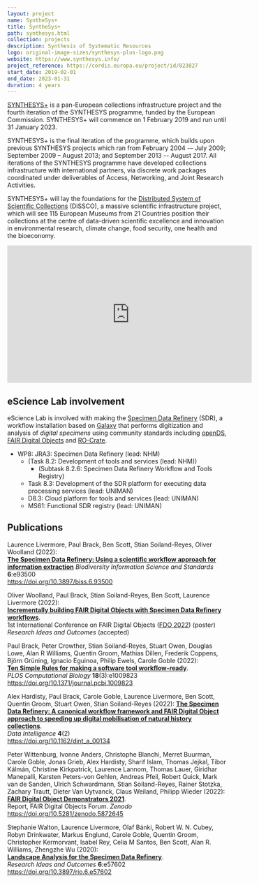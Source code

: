 ```yaml
---
layout: project
name: SyntheSys+
title: SyntheSys+
path: synthesys.html
collection: projects
description: Synthesis of Systematic Resources
logo: original-image-sizes/synthesys-plus-logo.png
website: https://www.synthesys.info/
project_reference: https://cordis.europa.eu/project/id/823827
start_date: 2019-02-01
end_date: 2023-01-31
duration: 4 years
---
```


[SYNTHESYS+](https://www.synthesys.info/) is a pan-European collections infrastructure project and the
fourth iteration of the SYNTHESYS programme, funded by the European
Commission. SYNTHESYS+ will commence on 1 February 2019 and run until 31 January 2023. 

SYNTHESYS+ is the final iteration of the programme, which builds upon
previous SYNTHESYS projects which ran from February 2004 -– July 2009;
September 2009 – August 2013; and September 2013 -- August 2017. All iterations
of the SYNTHESYS programme have developed collections infrastructure with
international partners, via discrete work packages coordinated under
deliverables of Access, Networking, and Joint Research Activities. 

SYNTHESYS+ will lay the foundations for the [Distributed System of Scientific
Collections](https://dissco.eu/) (DiSSCO), a massive scientific infrastructure project, which will
see 115 European Museums from 21 Countries position their collections  at the
centre of data-driven scientific excellence and innovation in environmental
research, climate change, food security, one health and the bioeconomy.

<iframe width="560" height="315" src="https://www.youtube-nocookie.com/embed/W9ZeTJCafWs" title="YouTube: DISSCO e-Services" frameborder="0" allow="accelerometer; autoplay; clipboard-write; encrypted-media; gyroscope; picture-in-picture" allowfullscreen></iframe>

## eScience Lab involvement

eScience Lab is involved with making the [Specimen Data Refinery](https://github.com/DiSSCo/SDR) (SDR), a workflow installation based on [Galaxy](https://galaxyproject.org/) that performs digitization and analysis of _digital specimens_ using community standards including [openDS](https://github.com/DiSSCo/openDS/), [FAIR Digital Objects](https://fairdo.org/) and [RO-Crate](/products/researchobject/).

* WP8: JRA3: Specimen Data Refinery (lead: NHM)
  - (Task 8.2: Development of tools and services (lead: NHM))
    - (Subtask 8.2.6: Specimen Data Refinery Workflow and Tools Registry)
  - Task 8.3: Development of the SDR platform for executing data processing services (lead: UNIMAN)
  - D8.3: Cloud platform for tools and services (lead: UNIMAN)
  - MS61: Functional SDR registry (lead: UNIMAN)

## Publications

Laurence Livermore, Paul Brack, Ben Scott, Stian Soiland-Reyes, Oliver Woolland (2022):  
[**The Specimen Data Refinery: Using a scientific workflow approach for information extraction**](https://doi.org/10.3897/biss.6.93500)
_Biodiversity Information Science and Standards_ **6**:e93500  
<https://doi.org/10.3897/biss.6.93500>

Oliver Woolland, Paul Brack, Stian Soiland-Reyes, Ben Scott, Laurence Livermore (2022):  
[**Incrementally building FAIR Digital Objects with Specimen Data Refinery workflows**](https://s11.no/2022/phd/incrementally-building-fdos/).  
1st International Conference on FAIR Digital Objects ([FDO 2022](https://www.fdo2022.org/)) (poster)  
_Research Ideas and Outcomes_ (accepted)

Paul Brack, Peter Crowther, Stian Soiland-Reyes, Stuart Owen, Douglas Lowe, Alan R Williams, Quentin Groom, Mathias Dillen, Frederik Coppens, Björn Grüning, Ignacio Eguinoa, Philip Ewels, Carole Goble (2022):  
[**Ten Simple Rules for making a software tool workflow-ready**](https://doi.org/10.1371/journal.pcbi.1009823).  
_PLOS Computational Biology_ **18**(3):e1009823  
<https://doi.org/10.1371/journal.pcbi.1009823>

Alex Hardisty, Paul Brack, Carole Goble, Laurence Livermore, Ben Scott, Quentin Groom, Stuart Owen, Stian Soiland-Reyes (2022): 
[**The Specimen Data Refinery: A canonical workflow framework and FAIR Digital Object approach to speeding up digital mobilisation of natural history collections**](https://doi.org/10.1162/dint_a_00134).  
_Data Intelligence_ **4**(2)  
<https://doi.org/10.1162/dint_a_00134>

Peter Wittenburg, Ivonne Anders, Christophe Blanchi, Merret Buurman, Carole Goble, Jonas Grieb, Alex Hardisty, Sharif Islam, Thomas Jejkal, Tibor Kálmán, Christine Kirkpatrick, Laurence Lannom, Thomas Lauer, Giridhar Manepalli, Karsten Peters-von Gehlen, Andreas Pfeil, Robert Quick, Mark van de Sanden, Ulrich Schwardmann, Stian Soiland-Reyes, Rainer Stotzka, Zachary Trautt, Dieter Van Uytvanck, Claus Weiland, Philipp Wieder (2022):  
[**FAIR Digital Object Demonstrators 2021**](https://doi.org/10.5281/zenodo.5872645).   
Report, FAIR Digital Objects Forum. _Zenodo_  
<https://doi.org/10.5281/zenodo.5872645>

Stephanie Walton, Laurence Livermore, Olaf Bánki, Robert W. N. Cubey, Robyn Drinkwater, Markus Englund, Carole Goble, Quentin Groom, Christopher Kermorvant, Isabel Rey, Celia M Santos, Ben Scott, Alan R. Williams, Zhengzhe Wu (2020):  
[**Landscape Analysis for the Specimen Data Refinery**](https://doi.org/10.3897/rio.6.e57602).  
_Research Ideas and Outcomes_ **6**:e57602  
<https://doi.org/10.3897/rio.6.e57602>


